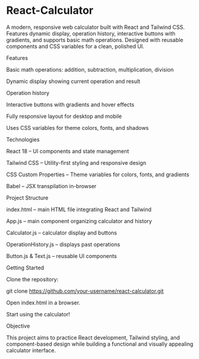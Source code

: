 # React-Calculator
A modern, responsive web calculator built with React and Tailwind CSS. Features dynamic display, operation history, interactive buttons with gradients, and supports basic math operations. Designed with reusable components and CSS variables for a clean, polished UI.

Features

Basic math operations: addition, subtraction, multiplication, division

Dynamic display showing current operation and result

Operation history

Interactive buttons with gradients and hover effects

Fully responsive layout for desktop and mobile

Uses CSS variables for theme colors, fonts, and shadows

Technologies

React 18 – UI components and state management

Tailwind CSS – Utility-first styling and responsive design

CSS Custom Properties – Theme variables for colors, fonts, and gradients

Babel – JSX transpilation in-browser

Project Structure

index.html – main HTML file integrating React and Tailwind

App.js – main component organizing calculator and history

Calculator.js – calculator display and buttons

OperationHistory.js – displays past operations

Button.js & Text.js – reusable UI components

Getting Started

Clone the repository:

git clone https://github.com/your-username/react-calculator.git


Open index.html in a browser.

Start using the calculator!

Objective

This project aims to practice React development, Tailwind styling, and component-based design while building a functional and visually appealing calculator interface.
